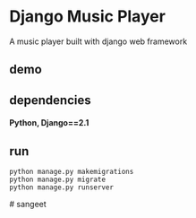 # Django Music Player

A music player built with django web framework



## demo 


## dependencies
#### Python, Django==2.1

## run 

```
python manage.py makemigrations
python manage.py migrate
python manage.py runserver
```
#   s a n g e e t  
 